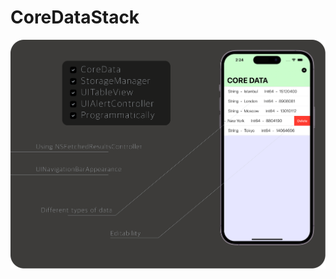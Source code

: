 # CoreDataStack


<div id="header" align="center">

</a>
   <a href=https://github.com/iamkorobitsyn/CoreDataStack>
    <img src="https://github.com/iamkorobitsyn/iamkorobitsyn/blob/main/CoreDataBack.png"
         alt="" title="Core Data Stack" alt="Swift"/>
</a>
  

</div>
